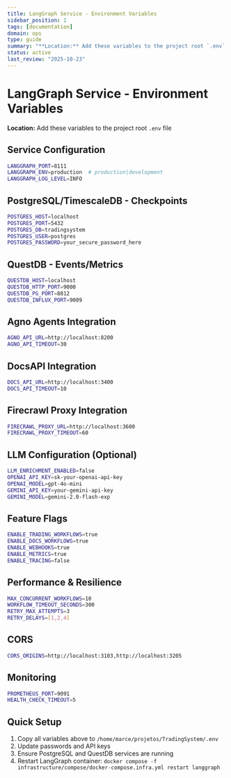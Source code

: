 ```yaml
---
title: LangGraph Service - Environment Variables
sidebar_position: 1
tags: [documentation]
domain: ops
type: guide
summary: "**Location:** Add these variables to the project root `.env` file"
status: active
last_review: "2025-10-23"
---
```


# LangGraph Service - Environment Variables

**Location:** Add these variables to the project root `.env` file

## Service Configuration
```bash
LANGGRAPH_PORT=8111
LANGGRAPH_ENV=production  # production|development
LANGGRAPH_LOG_LEVEL=INFO
```

## PostgreSQL/TimescaleDB - Checkpoints
```bash
POSTGRES_HOST=localhost
POSTGRES_PORT=5432
POSTGRES_DB=tradingsystem
POSTGRES_USER=postgres
POSTGRES_PASSWORD=your_secure_password_here
```

## QuestDB - Events/Metrics
```bash
QUESTDB_HOST=localhost
QUESTDB_HTTP_PORT=9000
QUESTDB_PG_PORT=8812
QUESTDB_INFLUX_PORT=9009
```

## Agno Agents Integration
```bash
AGNO_API_URL=http://localhost:8200
AGNO_API_TIMEOUT=30
```

## DocsAPI Integration
```bash
DOCS_API_URL=http://localhost:3400
DOCS_API_TIMEOUT=10
```

## Firecrawl Proxy Integration
```bash
FIRECRAWL_PROXY_URL=http://localhost:3600
FIRECRAWL_PROXY_TIMEOUT=60
```

## LLM Configuration (Optional)
```bash
LLM_ENRICHMENT_ENABLED=false
OPENAI_API_KEY=sk-your-openai-api-key
OPENAI_MODEL=gpt-4o-mini
GEMINI_API_KEY=your-gemini-api-key
GEMINI_MODEL=gemini-2.0-flash-exp
```

## Feature Flags
```bash
ENABLE_TRADING_WORKFLOWS=true
ENABLE_DOCS_WORKFLOWS=true
ENABLE_WEBHOOKS=true
ENABLE_METRICS=true
ENABLE_TRACING=false
```

## Performance & Resilience
```bash
MAX_CONCURRENT_WORKFLOWS=10
WORKFLOW_TIMEOUT_SECONDS=300
RETRY_MAX_ATTEMPTS=3
RETRY_DELAYS=[1,2,4]
```

## CORS
```bash
CORS_ORIGINS=http://localhost:3103,http://localhost:3205
```

## Monitoring
```bash
PROMETHEUS_PORT=9091
HEALTH_CHECK_TIMEOUT=5
```

## Quick Setup

1. Copy all variables above to `/home/marce/projetos/TradingSystem/.env`
2. Update passwords and API keys
3. Ensure PostgreSQL and QuestDB services are running
4. Restart LangGraph container: `docker compose -f infrastructure/compose/docker-compose.infra.yml restart langgraph`

